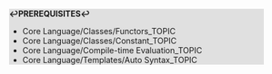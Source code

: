 <div style="margin:2em; background-color: #e0e0e0;">

<strong>↩PREREQUISITES↩</strong>

 * Core Language/Classes/Functors_TOPIC
 * Core Language/Classes/Constant_TOPIC
 * Core Language/Compile-time Evaluation_TOPIC
 * Core Language/Templates/Auto Syntax_TOPIC

</div>

